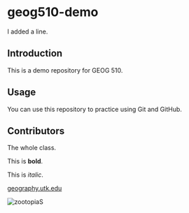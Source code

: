# geog510-demo

I added a line.

## Introduction

This is a demo repository for GEOG 510.

## Usage

You can use this repository to practice using Git and GitHub. 

## Contributors

The whole class.

This is **bold**.

This is _italic_.

[geography.utk.edu](http://geography.utk.edu)

![zootopia](https://i.imgur.com/ZBwwcjo.gif)S
